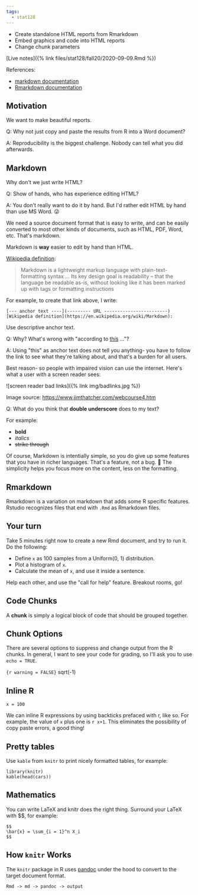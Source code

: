 ```yaml
---
tags:
  - stat128
---
```


- Create standalone HTML reports from Rmarkdown
- Embed graphics and code into HTML reports
- Change chunk parameters

[Live notes]({% link files/stat128/fall20/2020-09-09.Rmd %})

References:

- [markdown documentation](https://daringfireball.net/projects/markdown/)
- [Rmarkdown documentation](https://rmarkdown.rstudio.com/)


## Motivation

We want to make beautiful reports.

Q: Why not just copy and paste the results from R into a Word document?

A: Reproducibility is the biggest challenge.
Nobody can tell what you did afterwards.


## Markdown

Why don't we just write HTML?

Q: Show of hands, who has experience editing HTML?

A: You don't really want to do it by hand.
But I'd rather edit HTML by hand than use MS Word. 😜

We need a source document format that is easy to write, and can be easily converted to most other kinds of documents, such as HTML, PDF, Word, etc.
That's markdown.

Markdown is __way__ easier to edit by hand than HTML.

[Wikipedia definition](https://en.wikipedia.org/wiki/Markdown): 

> Markdown is a lightweight markup language with plain-text-formatting syntax
> ...
> Its key design goal is readability – that the language be readable as-is, without looking like it has been marked up with tags or formatting instructions

For example, to create that link above, I write:

```
[--- anchor text ----](--------- URL ------------------------)
[Wikipedia definition](https://en.wikipedia.org/wiki/Markdown): 
```

Use descriptive anchor text.

Q: Why? What's wrong with "according to [this](https://en.wikipedia.org/wiki/Markdown) ..."?

A: Using "this" as anchor text does not tell you anything- you have to follow the link to see what they're talking about, and that's a burden for all users.

Best reason- so people with impaired vision can use the internet.
Here's what a user with a screen reader sees:

![screen reader bad links]({% link img/badlinks.jpg %})

Image source: <https://www.jimthatcher.com/webcourse4.htm>

Q: What do you think that __double underscore__ does to my text?

For example:

- __bold__
- _italics_
- ~~strike through~~

Of course, Markdown is intentially simple, so you do give up some features that you have in richer languages.
That's a feature, not a bug. 🐛
The simplicity helps you focus more on the content, less on the formatting.


## Rmarkdown

Rmarkdown is a variation on markdown that adds some R specific features.
Rstudio recognizes files that end with `.Rmd` as Rmarkdown files.


## Your turn

Take 5 minutes right now to create a new Rmd document, and try to run it.
Do the following:

- Define `x` as 100 samples from a Uniform(0, 1) distribution.
- Plot a histogram of `x`.
- Calculate the mean of `x`, and use it inside a sentence.

Help each other, and use the "call for help" feature.
Breakout rooms, go!


## Code Chunks

A __chunk__ is simply a logical block of code that should be grouped together.


## Chunk Options

There are several options to suppress and change output from the R chunks.
In general, I want to see your code for grading, so I'll ask you to use `echo = TRUE`.

`{r warning = FALSE}`
sqrt(-1)


## Inline R

```{r}
x = 100
```

We can inline R expressions by using backticks prefaced with r, like so.
For example, the value of `x` plus one is `r x+1`.
This eliminates the possibility of copy paste errors, a good thing!


## Pretty tables

Use `kable` from `knitr` to print nicely formatted tables, for example:

```{r}
library(knitr)
kable(head(cars))
```


## Mathematics

You can write LaTeX and knitr does the right thing.
Surround your LaTeX with $$, for example:
```
$$
\bar{x} = \sum_{i = 1}^n X_i
$$
```

## How `knitr` Works

The `knitr` package in R uses [pandoc](https://pandoc.org/) under the hood to convert to the target document format.

```
Rmd -> md -> pandoc -> output
```
